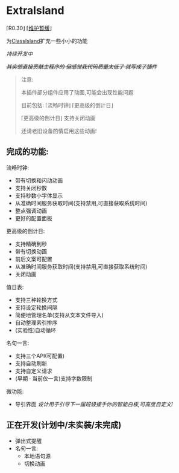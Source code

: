 # ExtraIsland
⌈R0.30⌋ ⌈[维护暂缓](https://lipoly.ink/2024/announcement/)⌋

为[ClassIsland](https://classisland.tech/)扩充一些小小的功能

*持续开发中*

*~~其实想直接贡献主程序的 但感觉我代码质量太低了 就写成了插件~~*

> 注意:
> 
> 本插件部分组件应用了动画,可能会出现性能问题
> 
> 目前包括: ⌈流畅时钟⌋ ⌈更高级的倒计日⌋
> 
> ⌈更高级的倒计日⌋ 支持关闭动画
> 
> 还请老旧设备酌情启用这些动画!

## 完成的功能:
流畅时钟:
- 带有切换和闪动动画
- 支持关闭秒数
- 支持秒数小字体显示
- 从准确时间服务获取时间(支持禁用,可直接获取系统时间)
- 整点强调动画
- 更好的配置面板
  
更高级的倒计日:
- 支持精确到秒
- 带有切换动画
- 前后文案可配置
- 从准确时间服务获取时间(支持禁用,可直接获取系统时间)
- 关闭动画

值日表:
- 支持三种轮换方式
- 支持设定轮换间隔
- 简便地管理名单(支持从文本文件导入)
- 自动整理索引排序
- (实验性)自动循环

名句一言:
- 支持三个API(可配置)
- 支持自动刷新
- 支持自定义请求
- (早期 · 当前仅一言)支持字数限制

微功能:
- 导引界面 *设计用于引导下一届班级接手你的智能白板,可高度自定义!*

## 正在开发(计划中/未实装/未完成)
- 弹出式提醒
- 名句一言:
  - 本地语句源
  - 切换动画